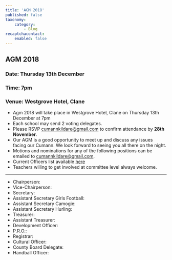 ```yaml
---
title: 'AGM 2018'
published: false
taxonomy:
    category:
        - Blog
recaptchacontact:
    enabled: false
---
```


## AGM 2018

### Date: Thursday 13th December

### Time: 7pm
### Venue: Westgrove Hotel, Clane 

* Agm 2018 will take place in Westgrove Hotel, Clane on Thursday 13th December at 7pm
* Each school may send 2 voting delegates.
* Please RSVP cumannkildare@gmail.com to confirm attendance by **28th November.**
* Our AGM is a good opportunity to meet up and discuss any issues facing our Cumann. We look forward to seeing you all there on the night.
* Motions and nominations for any of the following positions can be emailed to cumannkildare@gmail.com.
* Current Officers list available [here](http://www.cumannnambunscolchilldara.com/information/contact)
* Teachers willing to get involved at committee level always welcome. 

***

* Chairperson: 
* Vice-Chairperson: 
* Secretary: 
* Assistant Secretary Girls Football: 
* Assistant Secretary Camogie:
* Assistant Secretary Hurling: 
* Treasurer: 
* Assistant Treasurer: 
* Development Officer:
* P.R.O.: 
* Registrar: 
* Cultural Officer:
* County Board Delegate: 
* Handball Officer:

